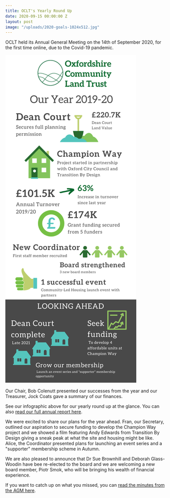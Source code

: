 ```yaml
---
title: OCLT's Yearly Round Up
date: 2020-09-15 00:00:00 Z
layout: post
image: "/uploads/2020-goals-1024x512.jpg"
---
```


OCLT held its Annual General Meeting on the 14th of September 2020, for the first time online, due to the Covid-19 pandemic. 

![](/uploads/annual-report-infographic-19_20-1.png)

Our Chair, Bob Colenutt presented our successes from the year and our Treasurer, Jock Coats gave a summary of our finances.

See our infographic above for our yearly round up at the glance. You can also [read our full annual report here]( "https://www.oclt.org.uk/uploads/oclt-annual-report-2020.pdf").

We were excited to share our plans for the year ahead. Fran, our Secretary, outlined our aspiration to secure funding to develop the Champion Way project and we showed a film featuring Andy Edwards from Transition By Design giving a sneak peak at what the site and housing might be like. Alice, the Coordinator presented plans for launching an event series and a "supporter" membership scheme in Autumn.

We are also pleased to announce that Dr Sue Brownhill and Deborah Glass-Woodin have bee re-elected to the board and we are welcoming a new board member, Piotr Smok, who will be bringing his wealth of financial experience.

If you want to catch up on what you missed, you can [read the minutes from the AGM here](/uploads/oclt-agm-minutes-14th-september-2020-docx.pdf).
